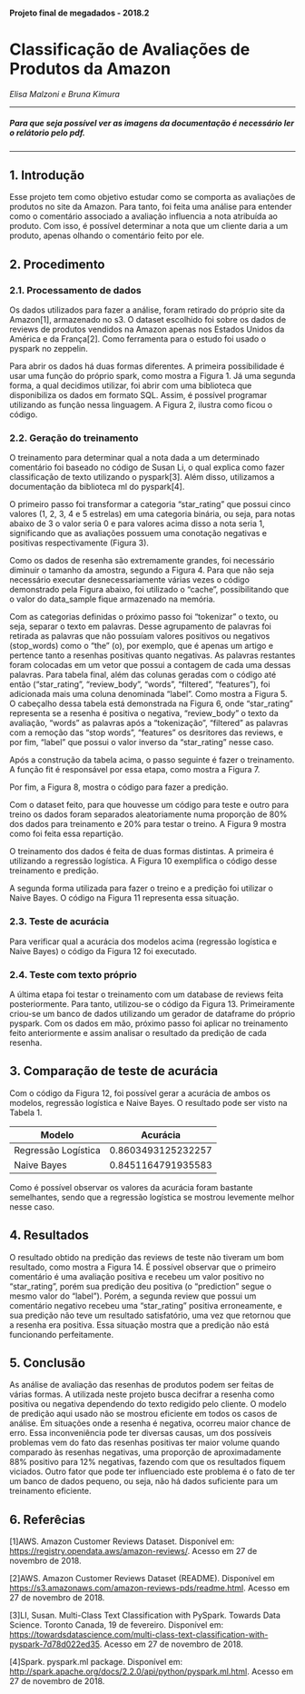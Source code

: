 #### Projeto final de megadados - 2018.2

# Classificação de Avaliações de Produtos da Amazon


*Elisa Malzoni e Bruna Kimura*

-------------------------------
##### Para que seja possível ver as imagens da documentação é necessário ler o relátorio pelo pdf.
-----------------------------------------

## 1. Introdução
Esse projeto tem como objetivo estudar como se comporta as avaliações de produtos no site da Amazon. Para tanto, foi feita uma análise para entender como o comentário associado a avaliação influencia a nota atribuída ao produto. Com isso, é possível determinar a nota que um cliente daria a um produto, apenas olhando o comentário feito por ele.

## 2. Procedimento

### 2.1. Processamento de dados

Os dados utilizados para fazer a análise, foram retirado do próprio site da Amazon[1], armazenado no s3. O dataset escolhido foi sobre os dados de reviews de produtos vendidos na Amazon apenas nos Estados Unidos da América e da França[2]. Como ferramenta para o estudo foi usado o pyspark no zeppelin.

Para abrir os dados há duas formas diferentes. A primeira possibilidade é usar uma função do próprio spark, como mostra a Figura 1. Já uma segunda forma, a qual decidimos utilizar, foi abrir com uma biblioteca que disponibiliza os dados em formato SQL. Assim, é possível programar utilizando as função nessa linguagem. A Figura 2, ilustra como ficou o código.

### 2.2. Geração do treinamento

O treinamento para determinar qual a nota dada a um determinado comentário foi baseado no código de Susan Li, o qual explica como fazer classificação de texto utilizando o pyspark[3]. Além disso, utilizamos a documentação da biblioteca ml do pyspark[4].

O primeiro passo foi transformar a categoria “star_rating” que possui cinco valores (1, 2, 3, 4 e 5 estrelas) em uma categoria binária, ou seja, para notas abaixo de 3 o valor seria 0 e para valores acima disso a nota seria 1, significando que as avaliações possuem uma conotação negativas e positivas respectivamente (Figura 3).

Como os dados de resenha são extremamente grandes, foi necessário diminuir o tamanho da amostra, segundo a Figura 4. Para que não seja necessário executar desnecessariamente várias vezes o código demonstrado pela Figura abaixo, foi utilizado o “cache”, possibilitando que o valor do data_sample fique armazenado na memória.

Com as categorias definidas o próximo passo foi “tokenizar” o texto, ou seja, separar o texto em palavras. Desse agrupamento de palavras foi retirada as palavras que não possuíam valores positivos ou negativos (stop_words) como o “the” (o), por exemplo, que é apenas um artigo e pertence tanto a resenhas positivas quanto negativas. As palavras restantes foram colocadas em um vetor que possui a contagem de cada uma dessas palavras. Para tabela final, além das colunas geradas com o código até então (“star_rating”, “review_body”, “words”, “filtered”, “features”), foi adicionada mais uma coluna denominada “label”. Como mostra a Figura 5. O cabeçalho dessa tabela está demonstrada na Figura 6, onde “star_rating” representa se a resenha é positiva o negativa, “review_body” o texto da avaliação, “words” as palavras após a “tokenização”, “filtered” as palavras com a remoção das “stop words”, “features” os desritores das reviews, e por fim, “label” que possui o valor inverso da “star_rating” nesse caso.

Após a construção da tabela acima, o passo seguinte é fazer o treinamento. A função fit é responsável por essa etapa, como mostra a Figura 7.

Por fim, a Figura 8, mostra o código para fazer a predição.

Com o dataset feito, para que houvesse um código para teste e outro para treino os dados foram separados aleatoriamente numa proporção de 80% dos dados para treinamento e 20% para testar o treino. A Figura 9 mostra como foi feita essa repartição.

O treinamento dos dados é feita de duas formas distintas. A primeira é utilizando a regressão logística. A Figura 10 exemplifica o código desse treinamento e predição.


A segunda forma utilizada para fazer o treino e a predição foi utilizar o Naive Bayes. O código na Figura 11 representa essa situação.

### 2.3.	Teste de acurácia

Para verificar qual a acurácia dos modelos acima (regressão logística e Naive Bayes) o código da Figura 12 foi executado.


### 2.4. Teste com texto próprio

A última etapa foi testar o treinamento com um database de reviews feita posteriormente. Para tanto, utilizou-se o código da Figura 13. Primeiramente criou-se um banco de dados utilizando um gerador de dataframe do próprio pyspark. Com os dados em mão, próximo passo foi aplicar no treinamento feito anteriormente e assim analisar o resultado da predição de cada resenha.

## 3. Comparação de teste de acurácia

Com o código da Figura 12, foi possível gerar a acurácia de ambos os modelos, regressão logística e Naive Bayes. O resultado pode ser visto na Tabela 1.


|     Modelo          |      Acurácia      | 
|---------------------|--------------------|
| Regressão Logística | 0.8603493125232257 | 
|    Naive Bayes      | 0.8451164791935583 |

Como é possível observar os valores da acurácia foram bastante semelhantes, sendo que a regressão logística se mostrou levemente melhor nesse caso.


## 4. Resultados

O resultado obtido na predição das reviews de teste não tiveram um bom resultado, como mostra a Figura 14. É possível observar que o primeiro comentário é uma avaliação positiva e recebeu um valor positivo no “star_rating”, porém sua predição deu positiva (o “prediction” segue o mesmo valor do “label”). Porém, a segunda review que possui um comentário negativo recebeu uma “star_rating” positiva erroneamente, e sua predição não teve um resultado satisfatório, uma vez que retornou que a resenha era positiva. Essa situação mostra que a predição não está funcionando perfeitamente.


## 5. Conclusão

As análise de avaliação das resenhas de produtos podem ser feitas de várias formas. A utilizada neste projeto busca decifrar a resenha como positiva ou negativa dependendo do texto redigido pelo cliente. O modelo de predição aqui usado não se mostrou eficiente em todos os casos de análise. Em situações onde a resenha é negativa, ocorreu maior chance de erro. Essa inconveniência pode ter diversas causas, um dos possíveis problemas vem do fato das resenhas positivas ter maior volume quando comparado às resenhas negativas, uma proporção de aproximadamente 88% positivo para 12% negativas, fazendo com que os resultados fiquem viciados. Outro fator que pode ter influenciado este problema é o fato de ter um banco de dados pequeno, ou seja, não há dados suficiente para um treinamento eficiente.

## 6. Referêcias

[1]AWS. Amazon Customer Reviews Dataset. Disponível em: <https://registry.opendata.aws/amazon-reviews/>. Acesso em 27 de novembro de 2018.

[2]AWS. Amazon Customer Reviews Dataset (README). Disponível em <https://s3.amazonaws.com/amazon-reviews-pds/readme.html>. Acesso em 27 de novembro de 2018.

[3]LI, Susan. Multi-Class Text Classification with PySpark. Towards Data Science. Toronto Canada, 19 de fevereiro. Disponível em: <https://towardsdatascience.com/multi-class-text-classification-with-pyspark-7d78d022ed35>. Acesso em 27 de novembro de 2018.

[4]Spark. pyspark.ml package. Disponível em: <http://spark.apache.org/docs/2.2.0/api/python/pyspark.ml.html>. Acesso em 27 de novembro de 2018.
